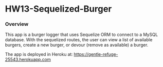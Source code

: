 # HW13-Sequelized-Burger

### Overview
This app is a burger logger that uses Sequelize ORM to connect to a MySQL database. With the sequelized routes, the user can view a list of available burgers, create a new burger, or devour (remove as available) a burger.

The app is deployed in Heroku at: https://gentle-refuge-25543.herokuapp.com